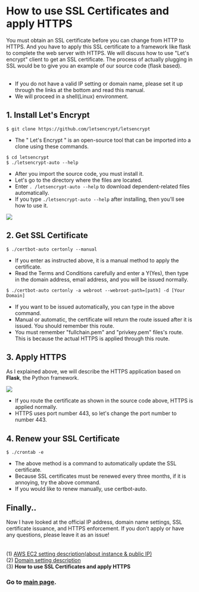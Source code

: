 # How to use SSL Certificates and apply HTTPS

 You must obtain an SSL certificate before you can change from HTTP to HTTPS. And you have to apply this SSL certificate to a framework like flask to complete the web server with HTTPS. We will discuss how to use "Let's encrypt" client to get an SSL certificate. The process of actually plugging in SSL would be to give you an example of our source code (flask based).<br/><br/>
* If you do not have a valid IP setting or domain name, please set it up through the links at the bottom and read this manual.
* We will proceed in a shell(Linux) environment.


## 1. Install Let's Encrypt

```
$ git clone https://github.com/letsencrypt/letsencrypt
````

- The " Let's Encrypt " is an open-source tool that can be imported into a clone using these commands.

```
$ cd letsencrypt
$ ./letsencrypt-auto --help
```

- After you import the source code, you must install it.
- Let's go to the directory where the files are located.
- Enter ```. /letsencrypt-auto --help``` to download dependent-related files automatically.
- If you type ```./letsencrypt-auto --help``` after installing, then you'll see how to use it.

<img src = "https://github.com/kuj0210/IoT-Pet-Home-System/blob/master/.README/Notes/ssl01.PNG">

<img01 : How to use letsencrypt>


## 2. Get SSL Certificate

```
$ ./certbot-auto certonly --manual
```

- If you enter as instructed above, it is a manual method to apply the certificate.
- Read the Terms and Conditions carefully and enter a Y(Yes), then type in the domain address, email address, and you will be issued normally.

```
$ ./certbot-auto certonly -a webroot --webroot-path=[path] -d [Your Domain]
```

- If you want to be issued automatically, you can type in the above command.
- Manual or automatic, the certificate will return the route issued after it is issued. You should remember this route.
- You must remember "fullchain.pem" and "privkey.pem" files's route. This is because the actual HTTPS is applied through this route.


## 3. Apply HTTPS

 As I explained above, we will describe the HTTPS application based on **Flask**, the Python framework.
 
 
<img src = "https://github.com/kuj0210/IoT-Pet-Home-System/blob/master/.README/Notes/ssl02.PNG">
 
 <img02 : Source code with SSL certificate attached>
 
 - If you route the certificate as shown in the source code above, HTTPS is applied normally.
 - HTTPS uses port number 443, so let's change the port number to number 443.


## 4. Renew your SSL Certificate

```
$ ./crontab -e
```

- The above method is a command to automatically update the SSL certificate.
- Because SSL certificates must be renewed every three months, if it is annoying, try the above command.
- If you would like to renew manually, use certbot-auto.


## Finally..

 Now I have looked at the official IP address, domain name settings, SSL certificate issuance, and HTTPS enforcement. If you don't apply or have any questions, please leave it as an issue!<br/>
<br/>
<br/>
(1) [AWS EC2 setting description(about instance & public IP)](https://github.com/kuj0210/IoT-Pet-Home-System/blob/master/.README/Notes/AWS_EC2_setting.md)<br/>
(2) [Domain setting description](https://github.com/kuj0210/IoT-Pet-Home-System/blob/master/.README/Notes/Domain_setting.md)<br/>
(3) **How to use SSL Certificates and apply HTTPS**<br/>

### Go to [main page](https://github.com/kuj0210/IoT-Pet-Home-System).
